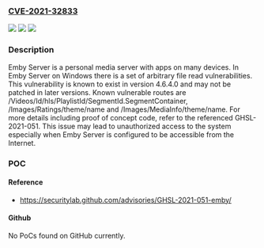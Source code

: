 ### [CVE-2021-32833](https://cve.mitre.org/cgi-bin/cvename.cgi?name=CVE-2021-32833)
![](https://img.shields.io/static/v1?label=Product&message=Emby.Releases&color=blue)
![](https://img.shields.io/static/v1?label=Version&message=n%2Fa&color=blue)
![](https://img.shields.io/static/v1?label=Vulnerability&message=CWE-552%20Files%20or%20Directories%20Accessible%20to%20External%20Parties&color=brighgreen)

### Description

Emby Server is a personal media server with apps on many devices. In Emby Server on Windows there is a set of arbitrary file read vulnerabilities. This vulnerability is known to exist in version 4.6.4.0 and may not be patched in later versions. Known vulnerable routes are /Videos/Id/hls/PlaylistId/SegmentId.SegmentContainer, /Images/Ratings/theme/name and /Images/MediaInfo/theme/name. For more details including proof of concept code, refer to the referenced GHSL-2021-051. This issue may lead to unauthorized access to the system especially when Emby Server is configured to be accessible from the Internet.

### POC

#### Reference
- https://securitylab.github.com/advisories/GHSL-2021-051-emby/

#### Github
No PoCs found on GitHub currently.

